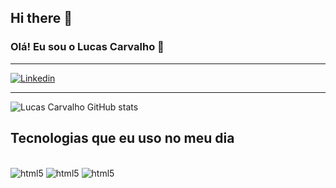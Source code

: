 ## Hi there 👋

### Olá! Eu sou o Lucas Carvalho 👋

<hr/>

[![Linkedin](https://img.shields.io/badge/LinkedIn-0077B5?style=for-the-badge&logo=linkedin&logoColor=white)](https://linkedin.com/in/devlucas-carvalho)

<hr/>

![Lucas Carvalho GitHub stats](https://github-readme-stats.vercel.app/api?username=LucasCarvalho07&show_icons=true&theme=radical)

## Tecnologias que eu uso no meu dia

<div style="display="inline_block"> <br/>
  <img aling=" center" alt="html5" src="https://img.shields.io/badge/HTML5-E34F26?style=for-the-badge&logo=html5&logoColor=white"/>
  <img aling=" center" alt="html5" src="https://img.shields.io/badge/CSS3-1572B6?style=for-the-badge&logo=css3&logoColor=white"/>
  <img aling=" center" alt="html5" src="https://img.shields.io/badge/JavaScript-F7DF1E?style=for-the-badge&logo=javascript&logoColor=black"><br/>
</div>
